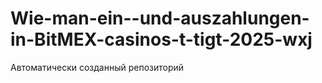 # Wie-man-ein--und-auszahlungen-in-BitMEX-casinos-t-tigt-2025-wxj
Автоматически созданный репозиторий
